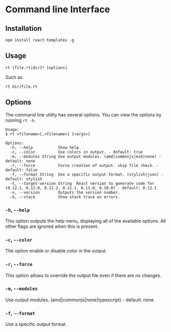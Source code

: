 # Command line Interface

## Installation
```shell
npm install react-templates -g
```

## Usage
```shell
rt [file.rt|dir]* [options]
```

Such as:
```shell
rt dir/file.rt
```

## Options

The command line utility has several options. You can view the options by running `rt -h`.
```
Usage:
$ rt <filename>[,<filename>] [<args>]

Options:
  -h, --help           Show help.
  -c, --color          Use colors in output. - default: true
  -m, --modules String Use output modules. (amd|commonjs|es6|none) - default: none
  -r, --force          Force creation of output. skip file check. - default: false
  -f, --format String  Use a specific output format. (stylish|json) - default: stylish
  -t, --target-version String  React version to generate code for (0.12.1, 0.12.0, 0.11.2, 0.11.1, 0.11.0, 0.10.0) - default: 0.12.1
  -v, --version        Outputs the version number.
  -k, --stack          Show stack trace on errors.
```

### `-h`, `--help`

This option outputs the help menu, displaying all of the available options. All other flags are ignored when this is present.

### `-c`, `--color`

The option enable or disable color in the output.

### `-r`, `--force`

This option allows to override the output file even if there are no changes.

### `-m`, `--modules`

Use output modules. (amd|commonjs|none|typescript) - default: none

### `-f`, `--format`

Use a specific output format.
